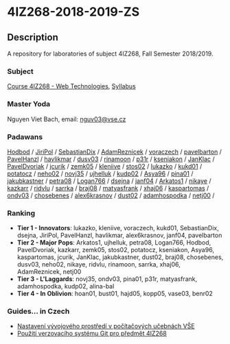 # 4IZ268-2018-2019-ZS



## Description
A repository for laboratories of subject 4IZ268, Fall Semester 2018/2019.



### Subject
[Course 4IZ268 - Web Technologies](https://insis.vse.cz/auth/katalog/syllabus.pl?odkud=;zobrazit_sklad=0;zobrazit_obdobi=0;obdobi=;predmet=136513;typ=1;jazyk=3;vystup=1;lang=en), [Syllabus](https://github.com/nvbach91/4IZ268-2018-2019-ZS/blob/master/course-syllabus.pdf)



### Master Yoda
Nguyen Viet Bach, email: [nguv03@vse.cz](mailto:nguv03@vse.cz)



### Padawans
[Hodbod](https://github.com/Hodbod) / [JiriPol](https://github.com/JiriPol) / [SebastianDix](https://github.com/SebastianDix) / [AdamReznicek](https://github.com/AdamReznicek) / [voraczech](https://github.com/voraczech) / [pavelbarton](https://github.com/pavelbarton) / [PavelHanzl](https://github.com/PavelHanzl) / [havlikmar](https://github.com/havlikmar) / [dusv03](https://github.com/dusv03) / [rinamoon](https://github.com/rinamoon) / [p31r](https://github.com/p31r) / [kseniakon](https://github.com/kseniakon) / [JanKlac](https://github.com/JanKlac) / [PavelDvoriak](https://github.com/PavelDvoriak) / [jcurik](https://github.com/jcurik) / [zemk05](https://github.com/zemk05) / [kleniive](https://github.com/kleniive) / [stos02](https://github.com/stos02) / [lukazko](https://github.com/lukazko) / [kukd01](https://github.com/kukd01) / [potatocz](https://github.com/potatocz) / [neho02](https://github.com/neho02) / [novj35](https://github.com/novj35) / [ujhelluk](https://github.com/ujhelluk) / [kudp02](https://github.com/kudp02) / [Asya96](https://github.com/Asya96) / [pina01](https://github.com/pina01) / [jakubkastner](https://github.com/jakubkastner) / [petra08](https://github.com/petra08) / [Logan766](https://github.com/Logan766) / [dsejna](https://github.com/dsejna) / [janf04](https://github.com/janf04) / [Arkatos1](https://github.com/Arkatos1) / [nikaye](https://github.com/nikaye) / [kazkarr](https://github.com/kazkarr) / [ridvlu](https://github.com/ridvlu) / [sarrka](https://github.com/sarrka) / [braj08](https://github.com/braj08) / [matyasfrank](https://github.com/matyasfrank) / [xhaj06](https://github.com/xhaj06) / [kaspartomas](https://github.com/kaspartomas) / [ondv03](https://github.com/ondv03) / [chosebenes](https://github.com/chosebenes) / [alex6krasnov](https://github.com/alex6krasnov) / [dust02](https://github.com/dust02) / [adamhospodka](https://github.com/adamhospodka) / [netj00](https://github.com/netj00) /



### Ranking
- **Tier 1 - Innovators**: lukazko, kleniive, voraczech, kukd01, SebastianDix, dsejna, JiriPol, PavelHanzl, havlikmar, alex6krasnov, janf04, pavelbarton
- **Tier 2 - Major Pops**: Arkatos1, ujhelluk, petra08, Logan766, Hodbod, PavelDvoriak, kazkarr, zemk05, stos02, potatocz, kseniakon, Asya96, kaspartomas, jcurik, JanKlac, jakubkastner, dust02, braj08, chosebenes, dusv03, neho02, nikaye, ridvlu, rinamoon, sarrka, xhaj06, AdamReznicek, netj00
- **Tier 3 - L'Laggards**: novj35, ondv03, pina01, p31r, matyasfrank, adamhospodka, kudp02, alina-bal
- **Tier 4 - In Oblivion**: hoan01, bust01, hajd05, kopp05, vase03, benr02



### Guides... in Czech
- [Nastavení vývojového prostředí v počítačových učebnách VŠE](https://github.com/nvbach91/4IZ268-2018-2019-ZS/blob/master/guide-uep)
- [Použití verzovacího systému Git pro předmět 4IZ268](https://github.com/nvbach91/4IZ268-2018-2019-ZS/blob/master/guide-git)


